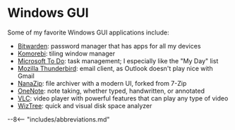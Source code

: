 # Windows GUI

Some of my favorite Windows GUI applications include:

- [Bitwarden](https://github.com/bitwarden/clients): password manager that has apps for all my devices
- [Komorebi](https://github.com/LGUG2Z/komorebi): tiling window manager
- [Microsoft To Do](https://www.microsoft.com/en-ca/microsoft-365/microsoft-to-do-list-app): task management; I especially like the "My Day" list
- [Mozilla Thunderbird](https://www.thunderbird.net/en-US/): email client, as Outlook doesn't play nice with Gmail
- [NanaZip](https://github.com/M2Team/NanaZip): file archiver with a modern UI, forked from 7-Zip
- [OneNote](https://www.microsoft.com/en-ca/microsoft-365/onenote/digital-note-taking-app): note taking, whether typed, handwritten, or annotated
- [VLC](https://www.videolan.org/): video player with powerful features that can play any type of video
- [WizTree](https://diskanalyzer.com/): quick and visual disk space analyzer

--8<-- "includes/abbreviations.md"
